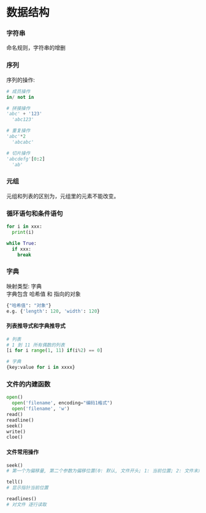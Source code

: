 # 数据结构

### 字符串

命名规则，字符串的增删

### 序列

序列的操作:

```python
# 成员操作
in/ not in

# 拼接操作
'abc' + '123'
  'abc123'

# 重复操作
'abc'*2
  'abcabc'

# 切片操作
'abcdefg'[0:2]
  'ab'
```

### 元组

元组和列表的区别为，元组里的元素不能改变。

### 循环语句和条件语句

```python
for i in xxx:
  print(i)

while True:
  if xxx:
    break
```

### 字典

映射类型: 字典  
字典包含 哈希值 和 指向的对象

```python
{"哈希值": "对象"}
e.g. {'length': 120, 'width': 120}
```

#### 列表推导式和字典推导式

```python
# 列表
# 1 到 11 所有偶数的列表
[i for i range(1, 11) if(i%2) == 0]

# 字典
{key:value for i in xxxx}
```

### 文件的内建函数

```python
open()
  open('filename', encoding="编码1格式")
  open('filename', 'w')
read()
readline()
seek()
write()
cloe()
```

#### 文件常用操作

```python
seek()
# 第一个为偏移量, 第二个参数为偏移位置(0: 默认, 文件开头; 1: 当前位置; 2: 文件末尾)

tell()
# 显示指针当前位置

readlines()
# 对文件 逐行读取
```
